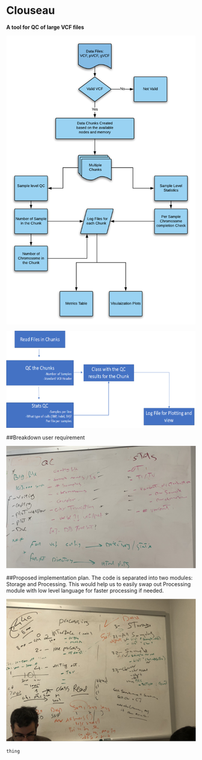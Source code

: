 # Clouseau
**A tool for QC of large VCF files**

![mid_workflow](./plots/mid_workflow.png)

![Main Workflow](./plots/workflow.png)


##Breakdown user requirement


![User requirement](./plots/requirement.jpg)


##Proposed implementation plan. The code is separated into two modules: Storage and Processing. This would help us to easily swap out Processing module with low level language for faster processing if needed. 


![Proposed implementation](./plots/implementation_plan.jpg)

``` thing ```

